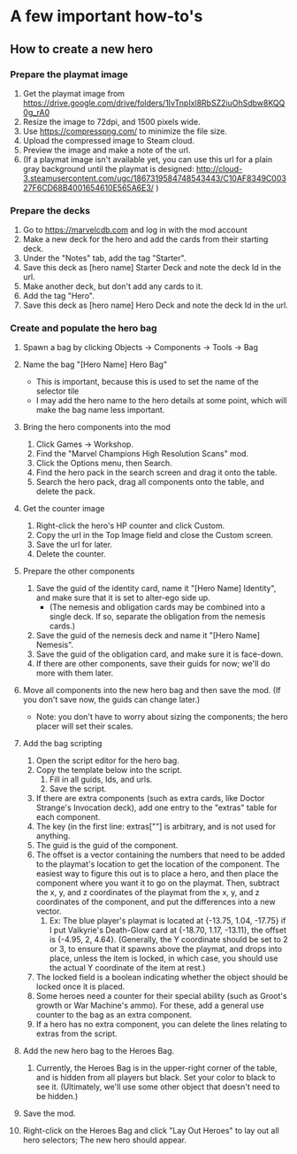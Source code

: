 # A few important how-to's

## How to create a new hero
### Prepare the playmat image  
1. Get the playmat image from https://drive.google.com/drive/folders/1IvTnpIxl8RbSZ2iuOhSdbw8KQQ0g_rA0
2. Resize the image to 72dpi, and 1500 pixels wide. 
3. Use https://compresspng.com/ to minimize the file size. 
4. Upload the compressed image to Steam cloud. 
5. Preview the image and make a note of the url.
6. (If a playmat image isn't available yet, you can use this url for a plain gray background until the playmat is designed: http://cloud-3.steamusercontent.com/ugc/1867319584748543443/C10AF8349C00327F6CD68B4001654610E565A6E3/ )

### Prepare the decks 
1. Go to https://marvelcdb.com and log in with the mod account
2. Make a new deck for the hero and add the cards from their starting deck. 
3. Under the "Notes" tab, add the tag "Starter". 
4. Save this deck as [hero name] Starter Deck and note the deck Id in the url. 
5. Make another deck, but don't add any cards to it. 
6. Add the tag "Hero". 
7. Save this deck as [hero name] Hero Deck and note the deck Id in the url. 

### Create and populate the hero bag
1. Spawn a bag by clicking Objects -> Components -> Tools -> Bag 
2. Name the bag "[Hero Name] Hero Bag"
   * This is important, because this is used to set the name of the selector tile
   * I may add the hero name to the hero details at some point, which will make the bag name less important.

3. Bring the hero components into the mod 
   1. Click Games -> Workshop. 
   2. Find the "Marvel Champions High Resolution Scans" mod. 
   3. Click the Options menu, then Search. 
   4. Find the hero pack in the search screen and drag it onto the table. 
   5. Search the hero pack, drag all components onto the table, and delete the pack.

4. Get the counter image 
   1. Right-click the hero's HP counter and click Custom. 
   2. Copy the url in the Top Image field and close the Custom screen. 
   3. Save the url for later. 
   4. Delete the counter.

5. Prepare the other components 
   1. Save the guid of the identity card, name it "[Hero Name] Identity", and make sure that it is set to alter-ego side up.
      * (The nemesis and obligation cards may be combined into a single deck. If so, separate the obligation from the nemesis cards.)
   2. Save the guid of the nemesis deck and name it "[Hero Name] Nemesis". 
   3. Save the guid of the obligation card, and make sure it is face-down. 
   4. If there are other components, save their guids for now; we'll do more with them later. 

6. Move all components into the new hero bag and then save the mod. (If you don't save now, the guids can change later.)
   * Note: you don't have to worry about sizing the components; the hero placer will set their scales.

7. Add the bag scripting 
   1. Open the script editor for the hero bag. 
   2. Copy the template below into the script. 
      1. Fill in all guids, Ids, and urls. 
      2. Save the script. 
   3. If there are extra components (such as extra cards, like Doctor Strange's Invocation deck), add one entry to the "extras" table for each component. 
   4. The key (in the first line: extras[""] is arbitrary, and is not used for anything. 
   5. The guid is the guid of the component. 
   6. The offset is a vector containing the numbers that need to be added to the playmat's location to get the location of the component. The easiest way to figure this out is to place a hero, and then place the component where you want it to go on the playmat. Then, subtract the x, y, and z coordinates of the playmat from the x, y, and z coordinates of the component, and put the differences into a new vector. 
      1. Ex: The blue player's playmat is located at {-13.75, 1.04, -17.75} if I put Valkyrie's Death-Glow card at {-18.70, 1.17, -13.11}, the offset is {-4.95, 2, 4.64}. (Generally, the Y coordinate should be set to 2 or 3, to ensure that it spawns above the playmat, and drops into place, unless the item is locked, in which case, you should use the actual Y coordinate of the item at rest.)
   7. The locked field is a boolean indicating whether the object should be locked once it is placed. 
   8. Some heroes need a counter for their special ability (such as Groot's growth or War Machine's ammo). For these, add a general use counter to the bag as an extra component. 
   9. If a hero has no extra component, you can delete the lines relating to extras from the script. 
8. Add the new hero bag to the Heroes Bag. 
   1. Currently, the Heroes Bag is in the upper-right corner of the table, and is hidden from all players but black. Set your color to black to see it. (Ultimately, we'll use some other object that doesn't need to be hidden.)
9. Save the mod. 
10. Right-click on the Heroes Bag and click "Lay Out Heroes" to lay out all hero selectors; The new hero should appear.